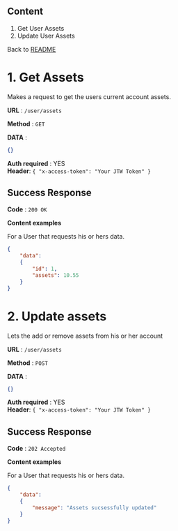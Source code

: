 ## Content
1. Get User Assets
2. Update User Assets

Back to [README](../../../README.md)

# 1. Get Assets
Makes a request to get the users current account assets.

**URL** : `/user/assets`

**Method** : `GET`

**DATA** :
```json
{}
```

**Auth required** : YES  
**Header**: `{ "x-access-token": "Your JTW Token" }`

## Success Response

**Code** : `200 OK`

**Content examples**

For a User that requests his or hers data.

```json
{
    "data":
    {
        "id": 1,
        "assets": 10.55
    }
}
```

# 2. Update assets
Lets the add or remove assets from his or her account

**URL** : `/user/assets`

**Method** : `POST`

**DATA** :
```json
{}
```


**Auth required** : YES  
**Header**: `{ "x-access-token": "Your JTW Token" }`

## Success Response

**Code** : `202 Accepted`

**Content examples**

For a User that requests his or hers data.

```json
{
    "data":
    {
        "message": "Assets sucsessfully updated"
    }
}
```
